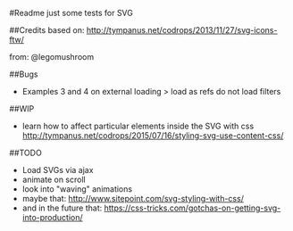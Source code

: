 #Readme
just some tests for SVG

##Credits
based on: http://tympanus.net/codrops/2013/11/27/svg-icons-ftw/

from: @legomushroom

##Bugs
* Examples 3 and 4 on external loading > load as refs do not load filters

##WIP
* learn how to affect particular elements inside the SVG with css http://tympanus.net/codrops/2015/07/16/styling-svg-use-content-css/

##TODO
* Load SVGs via ajax
* animate on scroll
* look into "waving" animations
* maybe that: http://www.sitepoint.com/svg-styling-with-css/
* and in the future that: https://css-tricks.com/gotchas-on-getting-svg-into-production/
